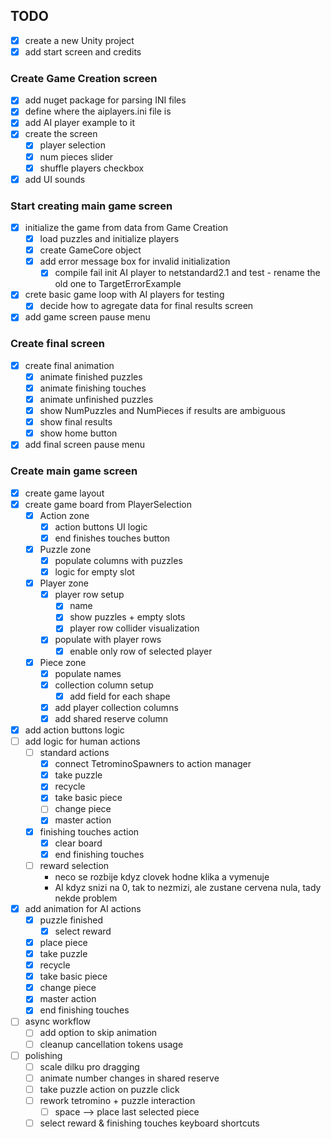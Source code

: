 ## TODO

- [x] create a new Unity project
- [x] add start screen and credits

### Create Game Creation screen

- [x] add nuget package for parsing INI files
- [x] define where the aiplayers.ini file is
- [x] add AI player example to it
- [x] create the screen
  - [x] player selection
  - [x] num pieces slider
  - [x] shuffle players checkbox
- [x] add UI sounds

### Start creating main game screen

- [x] initialize the game from data from Game Creation
  - [x] load puzzles and initialize players
  - [x] create GameCore object
  - [x] add error message box for invalid initialization
    - [x] compile fail init AI player to netstandard2.1 and test - rename the old one to TargetErrorExample
- [x] crete basic game loop with AI players for testing
  - [x] decide how to agregate data for final results screen
- [x] add game screen pause menu

### Create final screen

- [x] create final animation
  - [x] animate finished puzzles
  - [x] animate finishing touches
  - [x] animate unfinished puzzles
  - [x] show NumPuzzles and NumPieces if results are ambiguous
  - [x] show final results
  - [x] show home button
- [x] add final screen pause menu

### Create main game screen

- [x] create game layout
- [x] create game board from PlayerSelection
  - [x] Action zone
    - [x] action buttons UI logic
    - [x] end finishes touches button
  - [x] Puzzle zone
    - [x] populate columns with puzzles
    - [x] logic for empty slot
  - [x] Player zone
    - [x] player row setup
      - [x] name
      - [x] show puzzles + empty slots
      - [x] player row collider visualization
    - [x] populate with player rows
      - [x] enable only row of selected player
  - [x] Piece zone
    - [x] populate names
    - [x] collection column setup
      - [x] add field for each shape
    - [x] add player collection columns
    - [x] add shared reserve column
- [x] add action buttons logic
- [ ] add logic for human actions
  - [ ] standard actions
    - [x] connect TetrominoSpawners to action manager
    - [x] take puzzle
    - [x] recycle
    - [x] take basic piece
    - [ ] change piece
    - [x] master action
  - [x] finishing touches action
    - [x] clear board
    - [x] end finishing touches
  - [ ] reward selection
    - neco se rozbije kdyz clovek hodne klika a vymenuje
    - AI kdyz snizi na 0, tak to nezmizi, ale zustane cervena nula, tady nekde problem
- [x] add animation for AI actions
  - [x] puzzle finished
    - [x] select reward
  - [x] place piece
  - [x] take puzzle
  - [x] recycle
  - [x] take basic piece
  - [x] change piece
  - [x] master action
  - [x] end finishing touches
- [ ] async workflow
  - [ ] add option to skip animation
  - [ ] cleanup cancellation tokens usage
- [ ] polishing
  - [ ] scale dilku pro dragging
  - [ ] animate number changes in shared reserve
  - [ ] take puzzle action on puzzle click
  - [ ] rework tetromino + puzzle interaction
    - [ ] space --> place last selected piece
  - [ ] select reward & finishing touches keyboard shortcuts

